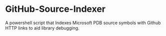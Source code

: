 # GitHub-Source-Indexer
A powershell script that Indexes Microsoft PDB source symbols with Github HTTP links to aid library debugging.
